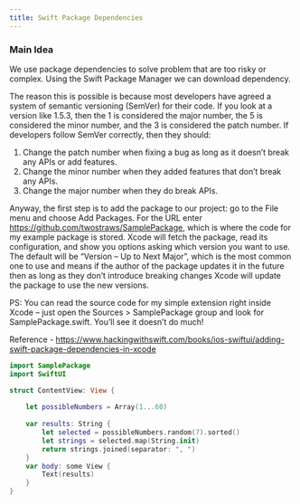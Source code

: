 ```yaml
---
title: Swift Package Dependencies
---
```


### Main Idea

We use package dependencies to solve problem that are too risky or complex. Using the Swift Package Manager we can download dependency. 

The reason this is possible is because most developers have agreed a system of semantic versioning (SemVer) for their code. If you look at a version like 1.5.3, then the 1 is considered the major number, the 5 is considered the minor number, and the 3 is considered the patch number. If developers follow SemVer correctly, then they should:

1. Change the patch number when fixing a bug as long as it doesn’t break any APIs or add features.
2. Change the minor number when they added features that don’t break any APIs.
3. Change the major number when they do break APIs.

Anyway, the first step is to add the package to our project: go to the File menu and choose Add Packages. For the URL enter https://github.com/twostraws/SamplePackage, which is where the code for my example package is stored. Xcode will fetch the package, read its configuration, and show you options asking which version you want to use. The default will be “Version – Up to Next Major”, which is the most common one to use and means if the author of the package updates it in the future then as long as they don’t introduce breaking changes Xcode will update the package to use the new versions.

PS: You can read the source code for my simple extension right inside Xcode – just open the Sources > SamplePackage group and look for SamplePackage.swift. You’ll see it doesn’t do much!

Reference - https://www.hackingwithswift.com/books/ios-swiftui/adding-swift-package-dependencies-in-xcode
```swift
import SamplePackage
import SwiftUI

struct ContentView: View {
    
    let possibleNumbers = Array(1...60)
    
    var results: String {
        let selected = possibleNumbers.random(7).sorted()
        let strings = selected.map(String.init)
        return strings.joined(separator: ", ")
    }
    var body: some View {
        Text(results)
    }
}
```

